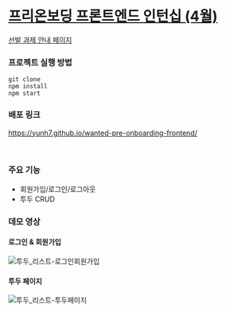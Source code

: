 # [프리온보딩 프론트엔드 인턴십 (4월)](https://www.wanted.co.kr/events/pre_ob_fe_10)

[선발 과제 안내 페이지](https://github.com/walking-sunset/selection-task)

### 프로젝트 실행 방법

```
git clone
npm install
npm start
```

### 배포 링크

https://yunh7.github.io/wanted-pre-onboarding-frontend/

<br>

### 주요 기능

- 회원가입/로그인/로그아웃
- 투두 CRUD

### 데모 영상

#### 로그인 & 회원가입

![투두_리스트-로그인회원가입](https://user-images.githubusercontent.com/113083398/232988539-da69a31a-0668-4b40-b47a-cb2b371eb4cc.gif)

#### 투두 페이지

![투두_리스트-투두페이지](https://user-images.githubusercontent.com/113083398/232989195-0dc92a48-4d14-4d87-a202-02a872f99f23.gif)
